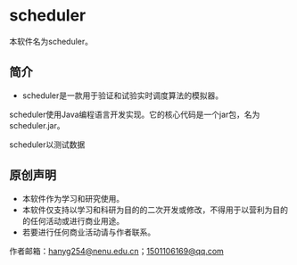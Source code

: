 # scheduler
本软件名为scheduler。

## 简介

 * scheduler是一款用于验证和试验实时调度算法的模拟器。

scheduler使用Java编程语言开发实现。它的核心代码是一个jar包，名为scheduler.jar。

scheduler以测试数据



## 原创声明

 * 本软件作为学习和研究使用。
 * 本软件仅支持以学习和科研为目的的二次开发或修改，不得用于以营利为目的的任何活动或进行商业用途。
 * 若要进行任何商业活动请与作者联系。

作者邮箱：hanyg254@nenu.edu.cn；1501106169@qq.com

